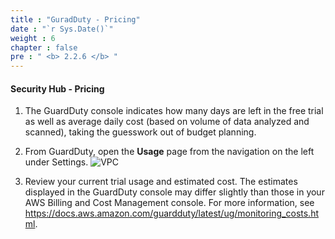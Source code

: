 ```yaml
---
title : "GuradDuty - Pricing"
date : "`r Sys.Date()`"
weight : 6
chapter : false
pre : " <b> 2.2.6 </b> "
---
```


#### Security Hub - Pricing



1. The GuardDuty console indicates how many days are left in the free trial as well as average daily cost (based on volume of data analyzed and scanned), taking the guesswork out of budget planning.


2. From GuardDuty, open the **Usage** page from the navigation on the left under Settings.
![VPC](/images/2/2.2-Amazon-GuardDuty/2.2.6-GuradDuty-Pricing/s2.png)



3. Review your current trial usage and estimated cost. The estimates displayed in the GuardDuty console may differ slightly than those in your AWS Billing and Cost Management console. For more information, see https://docs.aws.amazon.com/guardduty/latest/ug/monitoring_costs.html.